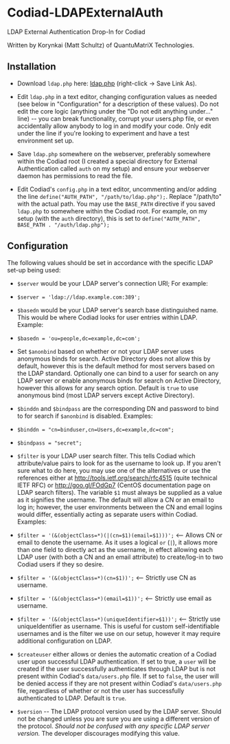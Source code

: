 # Codiad-LDAPExternalAuth
LDAP External Authentication Drop-In for Codiad

Written by Korynkai (Matt Schultz) of QuantuMatriX Technologies.

## Installation

* Download `ldap.php` here: [ldap.php](https://raw.github.com/QMXTech/Codiad-LDAPExternalAuth/master/ldap.php) (right-click -> Save Link As).

* Edit `ldap.php` in a text editor, changing configuration values as needed (see below in "Configuration" for a description of these values). Do not edit the core logic (anything under the "Do not edit anything under..." line) -- you can break functionality, corrupt your users.php file, or even accidentally allow anybody to log in and modify your code. Only edit under the line if you're looking to experiment and have a test environment set up.

* Save `ldap.php` somewhere on the webserver, preferably somewhere within the Codiad root (I created a special directory for External Authentication called `auth` on my setup) and ensure your webserver daemon has permissions to read the file.

* Edit Codiad's `config.php` in a text editor, uncommenting and/or adding the line `define("AUTH_PATH", "/path/to/ldap.php");`. Replace "/path/to" with the actual path. You may use the `BASE_PATH` directive if you saved `ldap.php` to somewhere within the Codiad root. For example, on my setup (with the `auth` directory), this is set to `define("AUTH_PATH", BASE_PATH . "/auth/ldap.php");`

## Configuration

The following values should be set in accordance with the specific LDAP set-up being used:

* `$server` would be your LDAP server's connection URI; For example:
 * `$server = 'ldap://ldap.example.com:389';`

* `$basedn` would be your LDAP server's search base distinguished name. This would be where Codiad looks for user entries within LDAP. Example:
 * `$basedn = 'ou=people,dc=example,dc=com';`

* Set `$anonbind` based on whether or not your LDAP server uses anonymous binds for search. Active Directory does not allow this by default, however this is the default method for most servers based on the LDAP standard. Optionally one can bind to a user for search on any LDAP server or enable anonymous binds for search on Active Directory, however this allows for any search option. Default is `true` to use anonymous bind (most LDAP servers except Active Directory).

* `$binddn` and `$bindpass` are the corresponding DN and password to bind to for search if `$anonbind` is disabled. Examples:
 * `$binddn = "cn=binduser,cn=Users,dc=example,dc=com";`
 * `$bindpass = "secret";`

* `$filter` is your LDAP user search filter. This tells Codiad which attribute/value pairs to look for as the username to look up. If you aren't sure what to do here, you may use one of the alternatives or use the references either at http://tools.ietf.org/search/rfc4515 (quite technical IETF RFC) or http://goo.gl/FOdGp7 (CentOS documentation page on LDAP search filters). The variable `$1` must always be supplied as a value as it signifies the username. The default will allow a CN or an email to log in; however, the user environments between the CN and email logins would differ, essentially acting as separate users within Codiad. Examples:
 * `$filter = '(&(objectClass=*)(|(cn=$1)(email=$1)))';` <-- Allows CN or email to denote the username. As it uses a logical `or` (`|`), it allows more than one field to directly act as the username, in effect allowing each LDAP user (with both a CN and an email attribute) to create/log-in to two Codiad users if they so desire.

 * `$filter = '(&(objectClass=*)(cn=$1))';` <-- Strictly use CN as username.

 * `$filter = '(&(objectClass=*)(email=$1))';` <-- Strictly use email as username.

 * `$filter = '(&(objectClass=*)(uniqueIdentifier=$1))';` <-- Strictly use uniqueIdentifier as username. This is useful for custom self-identifiable usernames and is the filter we use on our setup, however it may require additional configuration on LDAP.

* `$createuser` either allows or denies the automatic creation of a Codiad user upon successful LDAP authentication. If set to true, a `user` will be created if the user successfully authenticates through LDAP but is not present within Codiad's `data/users.php` file. If set to `false`, the user will be denied access if they are not present within Codiad's `data/users.php` file, regardless of whether or not the user has successfully authenticated to LDAP. Default is `true`.

* `$version` -- The LDAP protocol version used by the LDAP server. Should not be changed unless you are sure you are using a different version of the protocol. _Should not be confused with any specific LDAP server version._ The developer discourages modifying this value.

